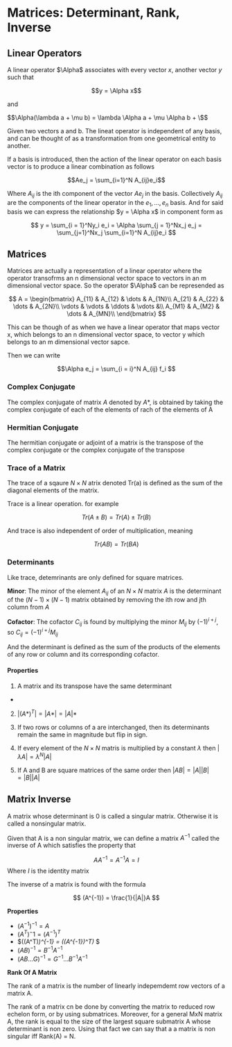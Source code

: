 # Matrices: Determinant, Rank, Inverse


## Linear Operators

A linear operator $\Alpha$ associates with every vector $x$, another vector $y$ such that

$$y = \Alpha x$$

and

$$\Alpha(\lambda a + \mu b) = \lambda \Alpha a + \mu \Alpha b + \$$

Given two vectors a and b. The lineat operator is independent of any basis, and can be thought of as a transformation from one geometrical entity to another.

If a basis is introduced, then the action of the linear operator on each basis vector is to produce a linear combination as follows

$$Ae_j = \sum_{i=1}^N A_{ij}e_i$$

Where $A_{ij}$ is the ith component of the vector $Ae_j$ in the basis. Collectively $A_{ij}$ are the components of the linear operator in the $e_1, \dots, e_n$ basis. And for said basis we can express the relationship $y = \Alpha x$ in component form as

$$
y = \sum_{i = 1}^Ny_i e_i = \Alpha \sum_{j = 1}^Nx_j e_j =  \sum_{j=1}^Nx_j \sum_{i=1}^N A_{ij}e_i
$$

## Matrices

Matrices are actually a representation of a linear operator where the operator transofrms an n dimensional vector space to vectors in an m dimensional vector space. So the operator $\Alpha$ can be represended as 

$$
A = 
\begin{bmatrix}
A_{11} & A_{12} & \dots & A_{1N}\\
A_{21} & A_{22} & \dots & A_{2N}\\
\vdots & \vdots & \ddots & \vdots &\\
A_{M1} & A_{M2} & \dots & A_{MN}\\
\end{bmatrix}
$$

This can be though of as when we have a linear operator that maps vector x, which belongs to an n dimensional vector space, to vector y which belongs to an m dimensional vector sapce.

Then we can write

$$\Alpha e_j = \sum_{i = i}^N A_{ij} f_i $$

### Complex Conjugate

The complex conjugate of matrix $A$ denoted by $A*$, is obtained by taking the complex conjugate of each of the elements of rach of the elements of A

### Hermitian Conjugate

The hermitian conjugate or adjoint of a matrix is the transpose of the complex conjugate or the complex conjugate of the transpose

### Trace of a Matrix

The trace of a sqaure $N \times N$ atrix denoted Tr(a) is defined as the sum of the diagonal elements of the matrix.

Trace is a linear operation. for example

$$Tr(A \pm B) = Tr(A) \pm Tr(B)$$

And trace is also independent of order of multiplication, meaning 

$$Tr(AB) = Tr(BA)$$


### Determinants

Like trace, detemrinants are only defined for square matrices.

__Minor__: The minor of the element $A_{ij}$ of an $N \times N$ matrix $A$ is the determinant of the $(N-1) \times (N-1)$ matrix obtained by removing the ith row and jth column from $A$

__Cofactor__: The cofactor $C_{ij}$ is found by multiplying the minor $M_{ij}$ by $(-1)^{i+j}$, so $C_{ij} = (-1)^{i+j}M_{ij}$

And the determinant is defined as the sum of the products of the elements of any row or column and its corresponding cofactor.

#### Properties

1. A matrix and its transpose have the same determinant
-
2. $|(A*)^T| = |A*| = |A|*$

3. If two rows or columns of a are interchanged, then its determinants remain the same in magnitude but flip in sign.

4. If every element of the $N \times N$ matris is multiplied by a constant $\lambda$ then $|\lambda A| = \lambda ^N|A|$

5. If A and B are square matrices of the same order then $|AB|= |A||B| = |B||A|$


## Matrix Inverse

A matrix whose determinant is 0 is called a singular matrix. Otherwise it is called a nonsingular matrix. 

Given that A is a non singular matrix, we can define a matrix $A^{-1}$ called the inverse of A which satisfies the property that 

$$A A^{-1} = A^{-1} A = I$$
Where $I$ is the identity matrix


The inverse of a matrix is found with the formula

$$
(A^{-1}) = \frac{1}{|A|}A
$$

__Properties__

- $(A^{-1})^{-1} = A$
- $(A^T)^-1 = (A^{-1})^T$
- $((A^T)*)^{-1} = ((A^{-1})^T)* $
- $(AB)^{-1} = B^{-1}A^{-1}$
- $(AB \dots G)^{-1} = G^{-1} \dots B^{-1}A^{-1}$


__Rank Of A Matrix__

The rank of a matrix is the number of linearly indepemdemt row vectors of a matrix A.

The rank of a matrix cn be done by converting the matrix to reduced row echelon form, or by using submatrices. Moreover, for a general MxN matrix A, the rank is equal to the size of the largest square submatrix A whose determinant is non zero. Using that fact we can say that a a matrix is non singular iff Rank(A) = N.



